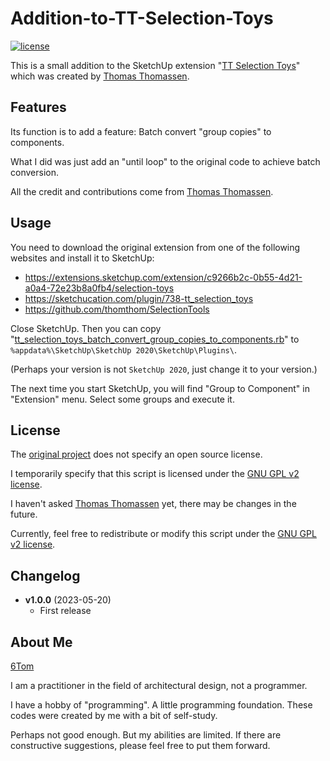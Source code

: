 # Addition-to-TT-Selection-Toys

[![license](https://img.shields.io/github/license/6Tom/Addition-to-TT-Selection-Toys?color=blue)](./LICENSE)

This is a small addition to the SketchUp extension "[TT Selection Toys](https://github.com/thomthom/SelectionTools)" which was created by [Thomas Thomassen](https://github.com/thomthom).

## Features

Its function is to add a feature: Batch convert "group copies" to components.

What I did was just add an "until loop" to the original code to achieve batch conversion.

All the credit and contributions come from [Thomas Thomassen](https://github.com/thomthom).

## Usage

You need to download the original extension from one of the following websites and install it to SketchUp:
- https://extensions.sketchup.com/extension/c9266b2c-0b55-4d21-a0a4-72e23b8a0fb4/selection-toys
- https://sketchucation.com/plugin/738-tt_selection_toys
- https://github.com/thomthom/SelectionTools

Close SketchUp. Then you can copy "[tt_selection_toys_batch_convert_group_copies_to_components.rb](./tt_selection_toys_batch_convert_group_copies_to_components.rb)" to `%appdata%\SketchUp\SketchUp 2020\SketchUp\Plugins\`.

(Perhaps your version is not `SketchUp 2020`, just change it to your version.)

The next time you start SketchUp, you will find "Group to Component" in "Extension" menu. Select some groups and execute it.

## License

The [original project](https://github.com/thomthom/SelectionTools) does not specify an open source license.

I temporarily specify that this script is licensed under the [GNU GPL v2 license](./LICENSE).

I haven't asked [Thomas Thomassen](https://github.com/thomthom) yet, there may be changes in the future.

Currently, feel free to redistribute or modify this script under the [GNU GPL v2 license](./LICENSE).

## Changelog

- **v1.0.0** (2023-05-20)
    - First release

## About Me

[6Tom](https://github.com/6Tom)

I am a practitioner in the field of architectural design, not a programmer. 

I have a hobby of "programming". A little programming foundation. These codes were created by me with a bit of self-study.

Perhaps not good enough. But my abilities are limited. If there are constructive suggestions, please feel free to put them forward.
